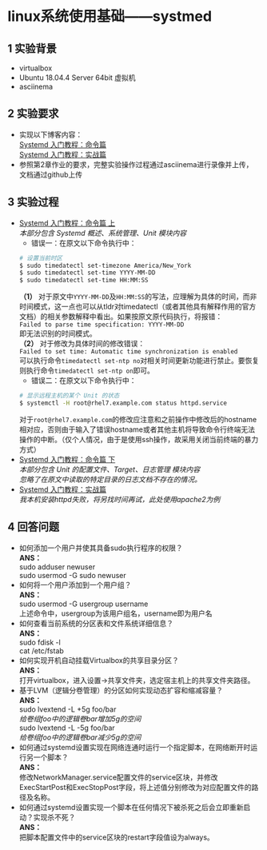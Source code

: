 # linux系统使用基础——systmed
## 1 实验背景  
* virtualbox  
* Ubuntu 18.04.4 Server 64bit 虚拟机  
* asciinema  
## 2 实验要求
* 实现以下博客内容：  
    [Systemd 入门教程：命令篇](http://www.ruanyifeng.com/blog/2016/03/systemd-tutorial-commands.html)  
    [Systemd 入门教程：实战篇](http://www.ruanyifeng.com/blog/2016/03/systemd-tutorial-part-two.html)  
* 参照第2章作业的要求，完整实验操作过程通过asciinema进行录像并上传，文档通过github上传
## 3 实验过程
* [Systemd 入门教程：命令篇 上](https://asciinema.org/a/323689)  
    *本部分包含 Systemd 概述、系统管理、Unit 模块内容*  
    * 错误一：在原文以下命令执行中：  
    ```bash
    # 设置当前时区
    $ sudo timedatectl set-timezone America/New_York
    $ sudo timedatectl set-time YYYY-MM-DD
    $ sudo timedatectl set-time HH:MM:SS
    ```  
    **（1）** 对于原文中```YYYY-MM-DD```及```HH:MM:SS```的写法，应理解为具体的时间，而非时间模式，这一点也可以从tldr对timedatectl（或者其他具有解释作用的官方文档）的相关参数解释中看出。如果按原文原代码执行，将报错：  
    ```Failed to parse time specification: YYYY-MM-DD```  
    即无法识别的时间模式。  
    **（2）** 对于修改为具体时间的修改错误：  
    ```Failed to set time: Automatic time synchronization is enabled```  
    可以执行命令```timedatectl set-ntp no```对相关时间更新功能进行禁止。要恢复则执行命令```timedatectl set-ntp on```即可。  
    * 错误二：在原文以下命令执行中：  
    ```bash
    # 显示远程主机的某个 Unit 的状态
    $ systemctl -H root@rhel7.example.com status httpd.service
    ```  
    对于```root@rhel7.example.com```的修改应注意和之前操作中修改后的hostname相对应，否则由于输入了错误hostname或者其他主机将导致命令行终端无法操作的中断。（仅个人情况，由于是使用ssh操作，故采用关闭当前终端的暴力方式）
* [Systemd 入门教程：命令篇 下](https://asciinema.org/a/323690)  
    *本部分包含 Unit 的配置文件、Target、日志管理 模块内容*  
    *忽略了在原文中读取的特定目录的日志文档不存在的情况。*
* [Systemd 入门教程：实战篇](https://asciinema.org/a/323692)  
    *我本机安装httpd失败，将另找时间再试，此处使用apache2为例*
## 4 回答问题
* 如何添加一个用户并使其具备sudo执行程序的权限？  
**ANS：**  
    sudo adduser newuser  
    sudo usermod -G sudo newuser  
* 如何将一个用户添加到一个用户组？  
**ANS：**  
    sudo usermod -G usergroup username  
    上述命令中，usergroup为该用户组名，username即为用户名  
* 如何查看当前系统的分区表和文件系统详细信息？  
**ANS：**  
    sudo fdisk -l  
    cat /etc/fstab  
* 如何实现开机自动挂载Virtualbox的共享目录分区？  
**ANS：**  
    打开virtualbox，进入设置->共享文件夹，选定宿主机上的共享文件夹路径。  
* 基于LVM（逻辑分卷管理）的分区如何实现动态扩容和缩减容量？  
**ANS：**  
    sudo lvextend -L +5g foo/bar  
    *给卷组foo中的逻辑卷bar增加5g的空间*  
    sudo lvextend -L -5g foo/bar  
    *给卷组foo中的逻辑卷bar减少5g的空间*  
* 如何通过systemd设置实现在网络连通时运行一个指定脚本，在网络断开时运行另一个脚本？  
**ANS：**  
    修改NetworkManager.service配置文件的service区块，并修改ExecStartPost和ExecStopPost字段，将上述值分别修改为对应配置文件的路径及名称。  
* 如何通过systemd设置实现一个脚本在任何情况下被杀死之后会立即重新启动？实现杀不死？  
**ANS：**  
    把脚本配置文件中的service区块的restart字段值设为always。  